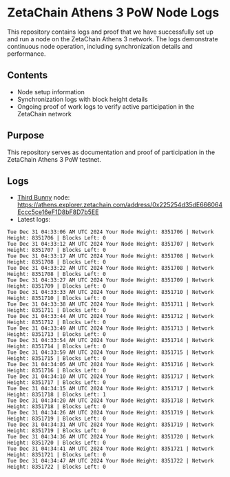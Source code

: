 # ZetaChain Athens 3 PoW Node Logs
This repository contains logs and proof that we have successfully set up and run a node on the ZetaChain Athens 3 network. The logs demonstrate continuous node operation, including synchronization details and performance.

## Contents
- Node setup information
- Synchronization logs with block height details
- Ongoing proof of work logs to verify active participation in the ZetaChain network

## Purpose
This repository serves as documentation and proof of participation in the ZetaChain Athens 3 PoW testnet.

## Logs

- [Third Bunny](https://thirdbunny.xyz/) node: https://athens.explorer.zetachain.com/address/0x225254d35dE666064Eccc5ce16eF1D8bF8D7b5EE
- Latest logs:
```
Tue Dec 31 04:33:06 AM UTC 2024 Your Node Height: 8351706 | Network Height: 8351706 | Blocks Left: 0
Tue Dec 31 04:33:12 AM UTC 2024 Your Node Height: 8351707 | Network Height: 8351707 | Blocks Left: 0
Tue Dec 31 04:33:17 AM UTC 2024 Your Node Height: 8351708 | Network Height: 8351708 | Blocks Left: 0
Tue Dec 31 04:33:22 AM UTC 2024 Your Node Height: 8351708 | Network Height: 8351708 | Blocks Left: 0
Tue Dec 31 04:33:27 AM UTC 2024 Your Node Height: 8351709 | Network Height: 8351709 | Blocks Left: 0
Tue Dec 31 04:33:33 AM UTC 2024 Your Node Height: 8351710 | Network Height: 8351710 | Blocks Left: 0
Tue Dec 31 04:33:38 AM UTC 2024 Your Node Height: 8351711 | Network Height: 8351711 | Blocks Left: 0
Tue Dec 31 04:33:44 AM UTC 2024 Your Node Height: 8351712 | Network Height: 8351712 | Blocks Left: 0
Tue Dec 31 04:33:49 AM UTC 2024 Your Node Height: 8351713 | Network Height: 8351713 | Blocks Left: 0
Tue Dec 31 04:33:54 AM UTC 2024 Your Node Height: 8351714 | Network Height: 8351714 | Blocks Left: 0
Tue Dec 31 04:33:59 AM UTC 2024 Your Node Height: 8351715 | Network Height: 8351715 | Blocks Left: 0
Tue Dec 31 04:34:05 AM UTC 2024 Your Node Height: 8351716 | Network Height: 8351716 | Blocks Left: 0
Tue Dec 31 04:34:10 AM UTC 2024 Your Node Height: 8351717 | Network Height: 8351717 | Blocks Left: 0
Tue Dec 31 04:34:15 AM UTC 2024 Your Node Height: 8351717 | Network Height: 8351718 | Blocks Left: 1
Tue Dec 31 04:34:20 AM UTC 2024 Your Node Height: 8351718 | Network Height: 8351718 | Blocks Left: 0
Tue Dec 31 04:34:26 AM UTC 2024 Your Node Height: 8351719 | Network Height: 8351719 | Blocks Left: 0
Tue Dec 31 04:34:31 AM UTC 2024 Your Node Height: 8351719 | Network Height: 8351719 | Blocks Left: 0
Tue Dec 31 04:34:36 AM UTC 2024 Your Node Height: 8351720 | Network Height: 8351720 | Blocks Left: 0
Tue Dec 31 04:34:41 AM UTC 2024 Your Node Height: 8351721 | Network Height: 8351721 | Blocks Left: 0
Tue Dec 31 04:34:47 AM UTC 2024 Your Node Height: 8351722 | Network Height: 8351722 | Blocks Left: 0
```
